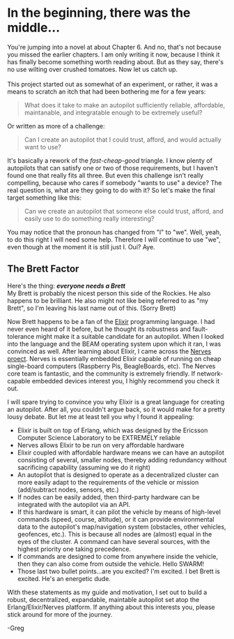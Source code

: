# In the beginning, there was the middle...

You're jumping into a novel at about Chapter 6. And no, that's not because you missed the earlier chapters. I am only writing it now, because I think it has finally become something worth reading about. But as they say, there's no use wilting over crushed tomatoes. Now let us catch up.<br><br>
This project started out as somewhat of an experiment, or rather, it was a means to scratch an itch that had been bothering me for a few years:
>What does it take to make an autopilot sufficiently reliable, affordable, maintanable, and integratable enough to be extremely useful?

Or written as more of a challenge:<br>
> Can I create an autopilot that I could trust, afford, and would actually want to use?

It's basically a rework of the *fast-cheap-good* triangle. I know plenty of autopilots that can satisfy one or two of those requirements, but I haven't found one that really fits all three. But even this challenge isn't really compelling, because who cares if somebody "wants to use" a device? The real question is, what are they going to do with it? So let's make the final target something like this:
> Can we create an autopilot that someone else could trust, afford, and easily use to do something really interesting?

You may notice that the pronoun has changed from "I" to "we". Well, yeah, to do this right I will need some help. Therefore I will continue to use "we", even though at the moment it is still just I. Oui? Aye.<br>
## The Brett Factor
Here's the thing: ***everyone needs a Brett***  
My Brett is probably the nicest person this side of the Rockies. He also happens to be brilliant. He also might not like being referred to as "my Brett", so I'm leaving his last name out of this. (Sorry Brett)<br>

Now Brett happens to be a fan of the [Elixir](https://elixir-lang.org/) programming language. I had never even heard of it before, but he thought its robustness and fault-tolerance might make it a suitable candidate for an autopilot. When I looked into the language and the BEAM operating system upon which it ran, I was convinced as well. After learning about Elixir, I came across the [Nerves proect](https://hexdocs.pm/nerves/getting-started.html). Nerves is essentially embedded Elixir capable of running on cheap single-board computers (Raspberry Pis, BeagleBoards, etc). The Nerves core team is fantastic, and the community is extremely friendly. If network-capable embedded devices interest you, I highly recommend you check it out.<br>

I will spare trying to convince you why Elixir is a great language for creating an autopilot. After all, you couldn't argue back, so it would make for a pretty lousy debate. But let me at least tell you why I found it appealing:<br>
* Elixir is built on top of Erlang, which was designed by the Ericsson Computer Science Laboratory to be EXTREMELY reliable
* Nerves allows Elixir to be run on very affordable hardware
* Elixir coupled with affordable hardware means we can have an autopilot consisting of several, smaller nodes, thereby adding redundancy without sacrificing capability (assuming we do it right)
* An autopilot that is designed to operate as a decentralized cluster can more easily adapt to the requirements of the vehicle or mission (add/subtract nodes, sensors, etc.)
* If nodes can be easily added, then third-party hardware can be integrated with the autopilot via an API.
* If this hardware is smart, it can pilot the vehicle by means of high-level commands (speed, course, altitude), or it can provide environmental data to the autopilot's map/navigation system (obstacles, other vehicles, geofences, etc.). This is because all nodes are (almost) equal in the eyes of the cluster. A command can have several sources, with the highest priority one taking precedence.
* If commands are designed to come from anywhere inside the vehicle, then they can also come from outside the vehicle. Hello SWARM!
* Those last two bullet points...are you excited? I'm excited. I bet Brett is excited. He's an energetic dude.  

With these statements as my guide and motivation, I set out to build a robust, decentralized, expandable, maintable autopilot set atop the Erlang/Elixir/Nerves platform. If anything about this interests you, please stick around for more of the journey.<br>

-Greg
